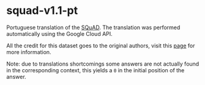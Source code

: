 
# squad-v1.1-pt

Portuguese translation of the 
[SQuAD](https://rajpurkar.github.io/SQuAD-explorer/). The translation was
performed automatically using the Google Cloud API.

All the credit for this dataset goes to the original authors, visit this
[page](https://rajpurkar.github.io/SQuAD-explorer/) for more information.

Note: due to translations shortcomings some answers are not actually found
in the corresponding context, this yields a `0` in the initial position
of the answer.
